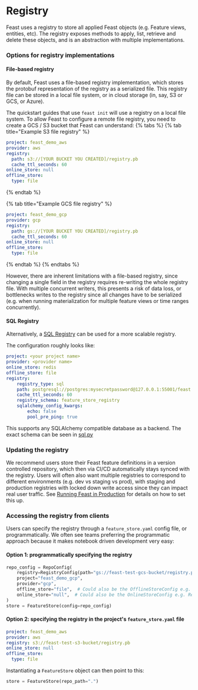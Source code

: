 # Registry

Feast uses a registry to store all applied Feast objects (e.g. Feature views, entities, etc). The registry exposes
methods to apply, list, retrieve and delete these objects, and is an abstraction with multiple implementations.

### Options for registry implementations

#### File-based registry
By default, Feast uses a file-based registry implementation, which stores the protobuf representation of the registry as
a serialized file. This registry file can be stored in a local file system, or in cloud storage (in, say, S3 or GCS, or Azure).

The quickstart guides that use `feast init` will use a registry on a local file system. To allow Feast to configure
a remote file registry, you need to create a GCS / S3 bucket that Feast can understand:
{% tabs %}
{% tab title="Example S3 file registry" %}
```yaml
project: feast_demo_aws
provider: aws
registry: 
  path: s3://[YOUR BUCKET YOU CREATED]/registry.pb
  cache_ttl_seconds: 60
online_store: null
offline_store:
  type: file
```
{% endtab %}

{% tab title="Example GCS file registry" %}
```yaml
project: feast_demo_gcp
provider: gcp
registry:
  path: gs://[YOUR BUCKET YOU CREATED]/registry.pb
  cache_ttl_seconds: 60
online_store: null
offline_store:
  type: file
```
{% endtab %}
{% endtabs %}

However, there are inherent limitations with a file-based registry, since changing a single field in the registry
requires re-writing the whole registry file. With multiple concurrent writers, this presents a risk of data loss, or
bottlenecks writes to the registry since all changes have to be serialized (e.g. when running materialization for
multiple feature views or time ranges concurrently).

#### SQL Registry
Alternatively, a [SQL Registry](../../tutorials/using-scalable-registry.md) can be used for a more scalable registry.

The configuration roughly looks like:
```yaml
project: <your project name>
provider: <provider name>
online_store: redis
offline_store: file
registry:
    registry_type: sql
    path: postgresql://postgres:mysecretpassword@127.0.0.1:55001/feast
    cache_ttl_seconds: 60
    registry_schema: feature_store_registry
    sqlalchemy_config_kwargs:
        echo: false
        pool_pre_ping: true
```

This supports any SQLAlchemy compatible database as a backend. The exact schema can be seen in [sql.py](https://github.com/feast-dev/feast/blob/master/sdk/python/feast/infra/registry/sql.py)

### Updating the registry

We recommend users store their Feast feature definitions in a version controlled repository, which then via CI/CD
automatically stays synced with the registry. Users will often also want multiple registries to correspond to
different environments (e.g. dev vs staging vs prod), with staging and production registries with locked down write
access since they can impact real user traffic. See [Running Feast in Production](../../how-to-guides/running-feast-in-production.md#1.-automatically-deploying-changes-to-your-feature-definitions) for details on how to set this up.

### Accessing the registry from clients

Users can specify the registry through a `feature_store.yaml` config file, or programmatically. We often see teams
preferring the programmatic approach because it makes notebook driven development very easy:

#### Option 1: programmatically specifying the registry

```python
repo_config = RepoConfig(
    registry=RegistryConfig(path="gs://feast-test-gcs-bucket/registry.pb"),
    project="feast_demo_gcp",
    provider="gcp",
    offline_store="file",  # Could also be the OfflineStoreConfig e.g. FileOfflineStoreConfig
    online_store="null",  # Could also be the OnlineStoreConfig e.g. RedisOnlineStoreConfig
)
store = FeatureStore(config=repo_config)
```

#### Option 2: specifying the registry in the project's `feature_store.yaml` file

```yaml
project: feast_demo_aws
provider: aws
registry: s3://feast-test-s3-bucket/registry.pb
online_store: null
offline_store:
  type: file
```

Instantiating a `FeatureStore` object can then point to this:

```python
store = FeatureStore(repo_path=".")
```